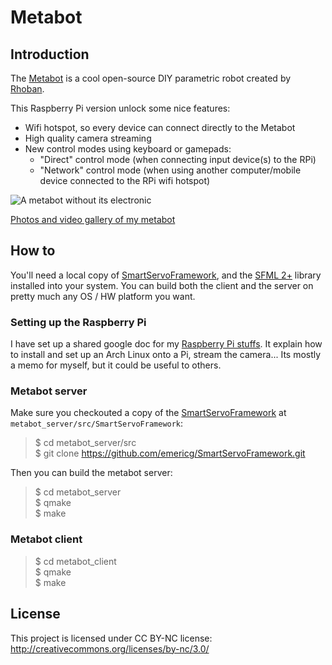 Metabot
=======

## Introduction

The [Metabot](http://metabot.cc/) is a cool open-source DIY parametric robot created by [Rhoban](http://rhoban.com/).  

This Raspberry Pi version unlock some nice features:
* Wifi hotspot, so every device can connect directly to the Metabot
* High quality camera streaming
* New control modes using keyboard or gamepads:
  * "Direct" control mode (when connecting input device(s) to the RPi)
  * "Network" control mode (when using another computer/mobile device connected to the RPi wifi hotspot)

![A metabot without its electronic](http://i.imgur.com/F7R5CUV.jpg)

[Photos and video gallery of my metabot](https://goo.gl/photos/wsRBAoyg2RaMAJFPA)

## How to

You'll need a local copy of [SmartServoFramework](https://github.com/emericg/SmartServoFramework), and the [SFML 2+](https://github.com/SFML/SFML) library installed into your system.
You can build both the client and the server on pretty much any OS / HW platform you want.

### Setting up the Raspberry Pi

I have set up a shared google doc for my [Raspberry Pi stuffs](https://docs.google.com/document/d/1sD5Fkbx5KoUHv-pklI8Ck-DyjcLpjsvI0ImGqL_Kb-Q/edit?usp=sharing). It explain how to install and set up an Arch Linux onto a Pi, stream the camera... Its mostly a memo for myself, but it could be useful to others.

### Metabot server

Make sure you checkouted a copy of the [SmartServoFramework](https://github.com/emericg/SmartServoFramework) at ``metabot_server/src/SmartServoFramework``:
> $ cd metabot_server/src  
> $ git clone https://github.com/emericg/SmartServoFramework.git  

Then you can build the metabot server:
> $ cd metabot_server  
> $ qmake  
> $ make  

### Metabot client

> $ cd metabot_client  
> $ qmake  
> $ make  

## License

This project is licensed under CC BY-NC license: http://creativecommons.org/licenses/by-nc/3.0/
